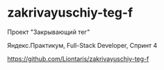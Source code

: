 # zakrivayuschiy-teg-f
Проект "Закрывающий тег"

Яндекс.Практикум, Full-Stack Developer, Спринт 4

https://github.com/Liontaris/zakrivayuschiy-teg-f
